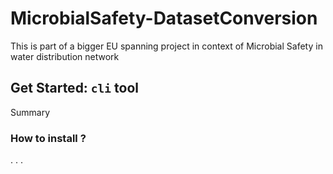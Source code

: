 # MicrobialSafety-DatasetConversion
This is part of a bigger EU spanning project in context of Microbial Safety in water distribution network

## Get Started:  `cli` tool
Summary
### How to install ?

.
.
.

